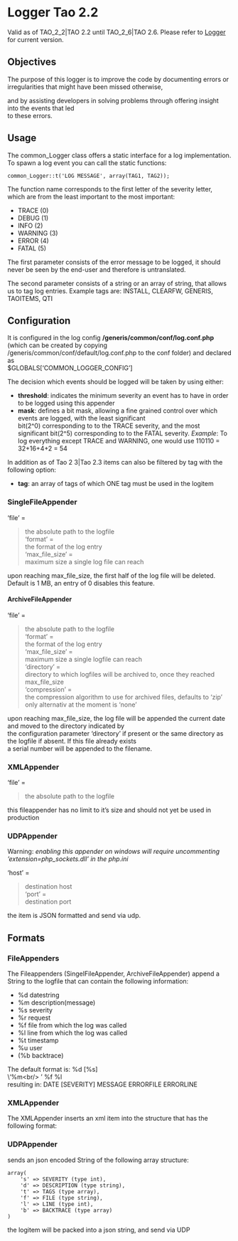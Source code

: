 <!--
parent: Logger
created_at: '2015-10-28 13:26:22'
updated_at: '2015-10-28 13:26:22'
authors:
    - 'Joel Bout'
tags:
    - Logger
-->

Logger Tao 2.2
==============

Valid as of TAO_2_2|TAO 2.2 until TAO_2_6|TAO 2.6. Please refer to [Logger](../documentation-for-core-components/logger.md) for current version.



Objectives
----------

The purpose of this logger is to improve the code by documenting errors or irregularities that might have been missed otherwise,<br/>

and by assisting developers in solving problems through offering insight into the events that led\
to these errors.

Usage
-----

The common_Logger class offers a static interface for a log implementation. To spawn a log event you can call the static functions:

    common_Logger::t('LOG MESSAGE', array(TAG1, TAG2));

The function name corresponds to the first letter of the severity letter, which are from the least important to the most important:

-   TRACE (0)
-   DEBUG (1)
-   INFO (2)
-   WARNING (3)
-   ERROR (4)
-   FATAL (5)

The first parameter consists of the error message to be logged, it should never be seen by the end-user and therefore is untranslated.

The second parameter consists of a string or an array of string, that allows us to tag log entries. Example tags are: INSTALL, CLEARFW, GENERIS, TAOITEMS, QTI

Configuration
-------------

It is configured in the log config **/generis/common/conf/log.conf.php** (which can be created by copying /generis/common/conf/default/log.conf.php to the conf folder) and declared as <br/>
$GLOBALS[‘COMMON_LOGGER_CONFIG’]

The decision which events should be logged will be taken by using either:

-   **threshold**: indicates the minimum severity an event has to have in order to be logged using this appender
-   **mask**: defines a bit mask, allowing a fine grained control over which events are logged, with the least significant\
    bit(2\^0) corresponding to to the TRACE severity, and the most significant bit(2\^5) corresponding to to the FATAL severity.
    *Example*: To log everything except TRACE and WARNING, one would use 110110 = 32+16+4+2 = 54

In addition as of Tao 2 3|Tao 2.3 items can also be filtered by tag with the following option:

-   **tag**: an array of tags of which ONE tag must be used in the logitem

### SingleFileAppender

‘file’ =<br/>
> the absolute path to the logfile\
‘format’ =<br/>
> the format of the log entry\
‘max_file_size’ =<br/>
> maximum size a single log file can reach

upon reaching max_file_size, the first half of the log file will be deleted. Default is 1 MB, an entry of 0 disables this feature.

#### ArchiveFileAppender

‘file’ =<br/>
> the absolute path to the logfile\
‘format’ =<br/>
> the format of the log entry\
‘max_file_size’ =<br/>
> maximum size a single logfile can reach\
‘directory’ =<br/>
> directory to which logfiles will be archived to, once they reached max_file_size\
‘compression’ =<br/>
> the compression algorithm to use for archived files, defaults to ‘zip’ only alternativ at the moment is ‘none’

upon reaching max_file_size, the log file will be appended the current date and moved to the directory indicated by\
the configuration parameter ‘directory’ if present or the same directory as the logfile if absent. If this file already exists\
a serial number will be appended to the filename.

### XMLAppender

‘file’ =<br/>
> the absolute path to the logfile

this fileappender has no limit to it’s size and should not yet be used in production

### UDPAppender

Warning: *enabling this appender on windows will require uncommenting ’extension=php_sockets.dll’ in the php.ini*

‘host’ =<br/>
> destination host\
‘port’ =<br/>
> destination port

the item is JSON formatted and send via udp.

Formats
-------

### FileAppenders

The Fileappenders (SingelFileAppender, ArchiveFileAppender) append a String to the logfile that can contain the following information:

-   %d datestring
-   %m description(message)
-   %s severity
-   %r request
-   %f file from which the log was called
-   %l line from which the log was called
-   %t timestamp
-   %u user
-   (%b backtrace)

The default format is: %d [%s] <br/>
\‘%m\<br/>
’ %f %l\
resulting in: DATE [SEVERITY] MESSAGE ERRORFILE ERRORLINE

### XMLAppender

The XMLAppender inserts an xml item into the structure that has the following format:













### UDPAppender

sends an json encoded String of the following array structure:

    array(
        's' => SEVERITY (type int),
        'd' => DESCRIPTION (type string),
        't' => TAGS (type array),
        'f' => FILE (type string),
        'l' => LINE (type int),
        'b' => BACKTRACE (type array)
    )

the logitem will be packed into a json string, and send via UDP



